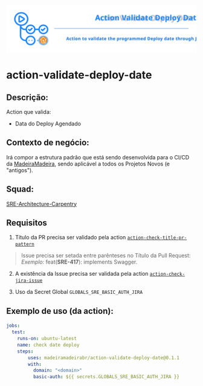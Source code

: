![img](https://raw.githubusercontent.com/madeiramadeirabr/action-validate-deploy-date/32f828a3ff5f1956b2765da454851cbc36576ec3/img/action-validate-deploy-date.svg)
# action-validate-deploy-date

## Descrição:
Action que valida:
- Data do Deploy Agendado

## Contexto de negócio:
Irá compor a estrutura padrão que está sendo desenvolvida para o CI/CD da [MadeiraMadeira](https://github.com/madeiramadeirabr 'MadeiraMadeira'), sendo aplicável a todos os Projetos Novos (e "antigos").

## Squad:
[SRE-Architecture-Carpentry](https://github.com/orgs/madeiramadeirabr/teams/squad-sre-architecture-carpentry 'SRE-Architecture-Carpentry')

## Requisitos
1. Título da PR precisa ser validado pela action [`action-check-title-pr-pattern`](https://github.com/madeiramadeirabr/action-check-title-pr-pattern 'action-check-title-pr-pattern')
> Issue precisa ser setada entre parênteses no Título da Pull Request:
> _Exemplo:_ feat(**SRE-417**): implements Swagger.

2. A existência da Issue precisa ser validada pela action [`action-check-jira-issue`](https://github.com/madeiramadeirabr/action-check-jira-issue 'action-check-jira-issue')

3. Uso da Secret Global `GLOBALS_SRE_BASIC_AUTH_JIRA`

## Exemplo de uso (da action):
```yml
jobs:
  test:
    runs-on: ubuntu-latest
    name: check date deploy
    steps:      
        uses: madeiramadeirabr/action-validate-deploy-date@0.1.1
        with:
          domain: "<domain>"
          basic-auth: ${{ secrets.GLOBALS_SRE_BASIC_AUTH_JIRA }}
```
